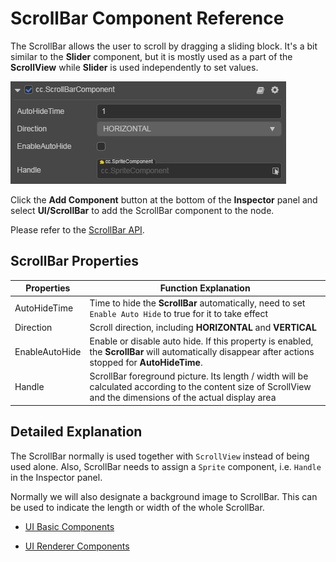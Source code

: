 # ScrollBar Component Reference

The ScrollBar allows the user to scroll by dragging a sliding block. It's a bit similar to the __Slider__ component, but it is mostly used as a part of the __ScrollView__ while __Slider__ is used independently to set values.

![scrollbar.png](scroll/scrollbar.png)

Click the __Add Component__ button at the bottom of the __Inspector__ panel and select __UI/ScrollBar__ to add the ScrollBar component to the node.

Please refer to the [ScrollBar API](https://docs.cocos.com/creator3d/api/en/classes/ui.scrollbar.html).

## ScrollBar Properties

| Properties | Function Explanation |
| -------------- | ----------- |
| AutoHideTime | Time to hide the __ScrollBar__ automatically, need to set `Enable Auto Hide` to true for it to take effect |
| Direction | Scroll direction, including __HORIZONTAL__ and __VERTICAL__
| EnableAutoHide | Enable or disable auto hide. If this property is enabled, the __ScrollBar__ will automatically disappear after actions stopped for __AutoHideTime__. |
| Handle | ScrollBar foreground picture. Its length / width will be calculated according to the content size of ScrollView and the dimensions of the actual display area |

## Detailed Explanation

The ScrollBar normally is used together with `ScrollView` instead of being used alone. Also, ScrollBar needs to assign a `Sprite` component, i.e. `Handle` in the Inspector panel.

Normally we will also designate a background image to ScrollBar. This can be used to indicate the length or width of the whole ScrollBar.

- [UI Basic Components](base-component.md)

- [UI Renderer Components](render-component.md)
